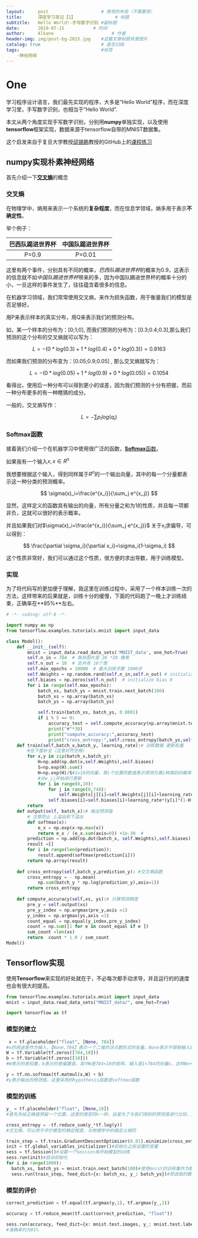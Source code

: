 ```yaml
---
layout:     post                    # 使用的布局（不需要改）
title:      深度学习笔记【1】               # 标题 
subtitle:   Hello World!-手写数字识别 #副标题
date:       2019-07-15           # 时间
author:     Alkane                      # 作者
header-img: img/post-bg-2015.jpg    #这篇文章标题背景图片
catalog: true                       # 是否归档
tags:                               #标签
    -神经网络
---
```

# One

学习程序设计语言，我们最先实现的程序，大多是“Hello World”程序，而在深度学习里，手写数字识别，也相当于“Hello World”.

本文从两个角度实现手写数字识别，分别用**numpy**单独实现，以及使用**tensorflow**框架实现，数据来源于tensorflow自带的MNIST数据集。

这个启发来自于复旦大学教授[邱锡鹏](https://xpqiu.github.io/)教授的GitHub上的[课程练习](<https://github.com/nndl/exercise>)

## numpy实现朴素神经网络

首先介绍一下[**交叉熵**](<https://en.wikipedia.org/wiki/Cross_entropy>)的概念

### 交叉熵

在物理学中，熵用来表示一个系统的**复杂程度**，而在信息学领域，熵多用于表示**不确定性**。



举个例子：

| 巴西队踢进世界杯 | 中国队踢进世界杯 |
| :--------------: | :--------------: |
|      P=0.9       |      P=0.01      |

这里有两个事件，分别具有不同的概率，*巴西队踢进世界杯*的概率为0.9，这表示的信息就不如*中国队踢进世界杯*带来的多，因为中国队踢进世界杯的概率十分的小，一旦这样的事件发生了，往往蕴含着很多的信息。



在机器学习领域，我们常常使用交叉熵，来作为损失函数，用于衡量我们的模型是否足够好。



用P来表示样本的真实分布，用Q来表示我们的预测分布。



如，某一个样本的分布为：[0;1;0], 而我们预测的分布为：[0.3;0.4;0.3],那么我们预测的这个分布的交叉熵就可以写为：


$$
L=-(0*log(0.3)+1*log(0.4)+0*log(0.3))=0.9163
$$


而如果我们预测的分布变为：[0.05;0.9;0.05] , 那么交叉熵就写为：


$$
L=-(0*log(0.05)+1*log(0.9)+0*log(0.05))=0.1054
$$


看得出，使用后一种分布可以得到更小的误差，因为我们预测的十分有把握，而前一种分布更多的有一种瞎猜的成分。



一般的，交叉熵写作：


$$
L=-\sum p_ilog(q_i)
$$


### Softmax函数

接着我们介绍一个在机器学习中使用很广泛的函数，[**Softmax**函数]([https://zh.wikipedia.org/wiki/Softmax%E5%87%BD%E6%95%B0](https://zh.wikipedia.org/wiki/Softmax函数))。



如果我有一个输入$x,x\in R^n$



我想要根据这个输入，得到同样属于$R^n$的一个输出向量，其中的每一个分量都表示这一种分类的预测概率。


$$
\sigma(x)_i=\frac{e^{x_i}}{\sum_j e^{x_j}}
$$


显然，这样定义的函数具有输出的向量，所有分量之和为1的性质，并且每一项都非负，这就可以很好的表示概率。



并且如果我们对$\sigma(x)_i=\frac{e^{x_i}}{\sum_j e^{x_j}}$ 关于$x_i$求偏导，可以得到：


$$
\frac{\partial \sigma_i}{\partial x_i}=\sigma_i(1-\sigma_i)
$$


这个性质非常好，我们可以通过这个性质，很方便的求出导数，用于训练模型。



### 实现

为了将代码写的更加便于理解，我这里在训练过程中，采用了一个样本训练一次的方法，这样带来的后果就是，训练十分的缓慢，下面的代码跑了一晚上才训练结束，正确率在**85%**左右。

```python
# -*- coding: utf-8 -*-

import numpy as np
from tensorflow.examples.tutorials.mnist import input_data

class Model():
    def __init__(self):
        mnist = input_data.read_data_sets('MNIST_data', one_hot=True)
        self.n_in = 784  # 每张图片是 28 *28 像素
        self.n_out = 10  # 总共有 10个类
        self.max_epochs = 10000  # 最大训练步数 1000步
        self.Weights = np.random.rand(self.n_in,self.n_out) # initialize W 0
        self.biases = np.zeros(self.n_out)  # initialize bias 0
        for i in range(self.max_epochs):
            batch_xs, batch_ys = mnist.train.next_batch(100)
            batch_xs = np.array(batch_xs)
            batch_ys = np.array(batch_ys)

            self.train(batch_xs, batch_ys, 0.0001)
            if i % 5 == 0: 
                accuracy_test = self.compute_accuracy(np.array(mnist.test.images[:500]), np.array(mnist.test.labels[:500]))
                print("#"*30)
                print("compute_accuracy:",accuracy_test)
                print("cross_entropy:",self.cross_entropy(batch_ys,self.output(batch_xs) )) # 输出交叉熵损失函数
    def train(self,batch_x,batch_y, learning_rate):# 训练数据 更新权重
        #在下面补全（注意对齐空格）
        for x,y in zip(batch_x,batch_y):
            H=np.add(np.dot(x,self.Weights),self.biases)
            S=np.exp(H).sum()
            H=np.exp(H)/S#1x10的向量，第i个位置的数值表示预测为第i种类别的概率
            #对w_ij开始进行更新
            for i in range(0,10):
                for j in range(0,748):
                    self.Weights[j][i]=self.Weights[j][i]+learning_rate*(x[j]*y[i]*(1-H[i]))
                self.biases[i]=self.biases[i]+learning_rate*(y[i]*(1-H[i]))          
        return
    def output(self, batch_x):# 输出预测值
        # 注意防止 上溢出和下溢出
        def softmax(x):
            e_x = np.exp(x-np.max(x))
            return e_x / (e_x.sum(axis=0)) +1e-30  #
        prediction = np.add(np.dot(batch_x, self.Weights),self.biases)
        result =[]
        for i in range(len(prediction)):
            result.append(softmax(prediction[i]))
        return np.array(result)
        
    def cross_entropy(self,batch_y,prediction_y): #交叉熵函数
        cross_entropy = - np.mean(
            np.sum(batch_y * np.log(prediction_y),axis=1))
        return cross_entropy
        
    def compute_accuracy(self,xs, ys):# 计算预测精度
        pre_y = self.output(xs)
        pre_y_index = np.argmax(pre_y,axis =1)
        y_index = np.argmax(ys,axis =1)
        count_equal = np.equal(y_index,pre_y_index)
        count = np.sum([1 for e in count_equal if e ])
        sum_count =len(xs)
        return  count * 1.0 / sum_count
Model()
```



## Tensorflow实现

使用**Tensorflow**来实现的好处就在于，不必每次都手动求导，并且运行的的速度也会有很大的提高。

```python
from tensorflow.examples.tutorials.mnist import input_data
mnist = input_data.read_data_sets("MNIST_data/", one_hot=True)
```

```python
import tensorflow as tf
```

### 模型的建立

```python
 x = tf.placeholder("float", [None, 784])
#x的用途是作为输入，【None,784】表示一个二维的浮点数形式的张量，None表示不限制输入的个数，784是单个训练样本(28*28)转化为一维向量的维度数
W = tf.Variable(tf.zeros([784,10]))
b = tf.Variable(tf.zeros([10]))
#W表示的是权重，b表示的是偏置值，其中W是784×10的矩阵，输入是1×784的向量x，这样Wx+b得到的就是1×10的向量，对应0~9十个数字
```


```python
y = tf.nn.softmax(tf.matmul(x,W) + b)
#y表示输出的预测值，这里采用的hypothesis函数是softmax函数
```

### 模型的训练


```python
y_ = tf.placeholder("float", [None,10])
#首先先给正确值预留一个位置，这里的类型同x一样，这是为了与我们得到的预测值进行比较，方便接下来的训练

```


```python
cross_entropy = -tf.reduce_sum(y_*tf.log(y))
#交叉熵，可以用于评价模型的确定程度，与物理学中的熵定义相同
```


```python
train_step = tf.train.GradientDescentOptimizer(0.01).minimize(cross_entropy)#定义训练的一步
init = tf.global_variables_initializer()#初始化之前设置的变量
sess = tf.Session()#设置一个Session来开始模型的训练
sess.run(init)#启动初始化
for i in range(1000):
  batch_xs, batch_ys = mnist.train.next_batch(100)#使用mnist的训练集作为数据进行训练，每次选取100组x与y_
  sess.run(train_step, feed_dict={x: batch_xs, y_: batch_ys})#把选取的数据送去训练

```

###  模型的评价

```python
correct_prediction = tf.equal(tf.argmax(y,1), tf.argmax(y_,1))

```


```python
accuracy = tf.reduce_mean(tf.cast(correct_prediction, "float"))
```


```python
sess.run(accuracy, feed_dict={x: mnist.test.images, y_: mnist.test.labels})
#准确率约为91%
```

